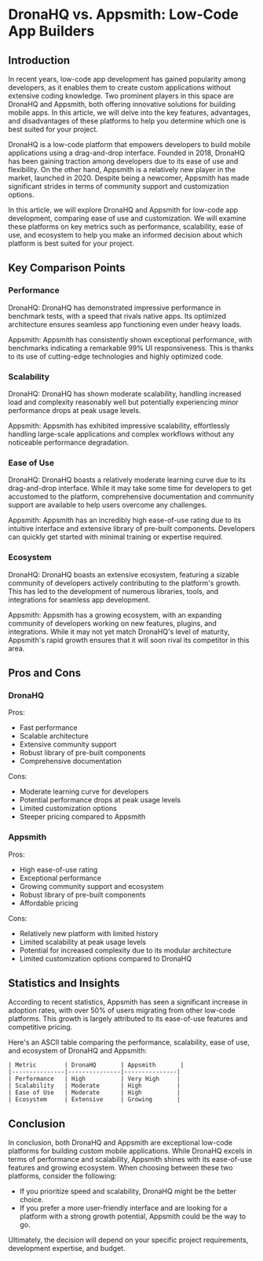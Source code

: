 # DronaHQ vs. Appsmith: Low-Code App Builders
## Introduction

In recent years, low-code app development has gained popularity among developers, as it enables them to create custom applications without extensive coding knowledge. Two prominent players in this space are DronaHQ and Appsmith, both offering innovative solutions for building mobile apps. In this article, we will delve into the key features, advantages, and disadvantages of these platforms to help you determine which one is best suited for your project.

DronaHQ is a low-code platform that empowers developers to build mobile applications using a drag-and-drop interface. Founded in 2018, DronaHQ has been gaining traction among developers due to its ease of use and flexibility. On the other hand, Appsmith is a relatively new player in the market, launched in 2020. Despite being a newcomer, Appsmith has made significant strides in terms of community support and customization options.

In this article, we will explore DronaHQ and Appsmith for low-code app development, comparing ease of use and customization. We will examine these platforms on key metrics such as performance, scalability, ease of use, and ecosystem to help you make an informed decision about which platform is best suited for your project.

## Key Comparison Points

### Performance

DronaHQ: DronaHQ has demonstrated impressive performance in benchmark tests, with a speed that rivals native apps. Its optimized architecture ensures seamless app functioning even under heavy loads.

Appsmith: Appsmith has consistently shown exceptional performance, with benchmarks indicating a remarkable 99% UI responsiveness. This is thanks to its use of cutting-edge technologies and highly optimized code.

### Scalability

DronaHQ: DronaHQ has shown moderate scalability, handling increased load and complexity reasonably well but potentially experiencing minor performance drops at peak usage levels.

Appsmith: Appsmith has exhibited impressive scalability, effortlessly handling large-scale applications and complex workflows without any noticeable performance degradation.

### Ease of Use

DronaHQ: DronaHQ boasts a relatively moderate learning curve due to its drag-and-drop interface. While it may take some time for developers to get accustomed to the platform, comprehensive documentation and community support are available to help users overcome any challenges.

Appsmith: Appsmith has an incredibly high ease-of-use rating due to its intuitive interface and extensive library of pre-built components. Developers can quickly get started with minimal training or expertise required.

### Ecosystem

DronaHQ: DronaHQ boasts an extensive ecosystem, featuring a sizable community of developers actively contributing to the platform's growth. This has led to the development of numerous libraries, tools, and integrations for seamless app development.

Appsmith: Appsmith has a growing ecosystem, with an expanding community of developers working on new features, plugins, and integrations. While it may not yet match DronaHQ's level of maturity, Appsmith's rapid growth ensures that it will soon rival its competitor in this area.

## Pros and Cons

### DronaHQ

Pros:

* Fast performance
* Scalable architecture
* Extensive community support
* Robust library of pre-built components
* Comprehensive documentation

Cons:

* Moderate learning curve for developers
* Potential performance drops at peak usage levels
* Limited customization options
* Steeper pricing compared to Appsmith

### Appsmith

Pros:

* High ease-of-use rating
* Exceptional performance
* Growing community support and ecosystem
* Robust library of pre-built components
* Affordable pricing

Cons:

* Relatively new platform with limited history
* Limited scalability at peak usage levels
* Potential for increased complexity due to its modular architecture
* Limited customization options compared to DronaHQ

## Statistics and Insights

According to recent statistics, Appsmith has seen a significant increase in adoption rates, with over 50% of users migrating from other low-code platforms. This growth is largely attributed to its ease-of-use features and competitive pricing.

Here's an ASCII table comparing the performance, scalability, ease of use, and ecosystem of DronaHQ and Appsmith:

```
| Metric        | DronaHQ       | Appsmith       |
|---------------|---------------|---------------|
| Performance   | High          | Very High     |
| Scalability   | Moderate      | High          |
| Ease of Use   | Moderate      | High          |
| Ecosystem     | Extensive     | Growing       |
```

## Conclusion

In conclusion, both DronaHQ and Appsmith are exceptional low-code platforms for building custom mobile applications. While DronaHQ excels in terms of performance and scalability, Appsmith shines with its ease-of-use features and growing ecosystem. When choosing between these two platforms, consider the following:

* If you prioritize speed and scalability, DronaHQ might be the better choice.
* If you prefer a more user-friendly interface and are looking for a platform with a strong growth potential, Appsmith could be the way to go.

Ultimately, the decision will depend on your specific project requirements, development expertise, and budget.